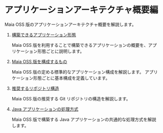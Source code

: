 # アプリケーションアーキテクチャ概要編

Maia OSS 版のアプリケーションアーキテクチャ概要を解説します。

1. [構築できるアプリケーション形態](application-kind.md)

    Maia OSS 版を利用することで構築できるアプリケーションの概要を、アプリケーション形態ごとに説明します。

1. [Maia OSS 版を構成するもの](compositions.md)

    Maia OSS 版の定める標準的なアプリケーション構成を解説します。
    アプリケーション形態ごとに基本構成を定義しています。

1. [推奨するリポジトリ構造](repository-structure.md)

    Maia OSS 版の推奨する Git リポジトリの構造を解説します。

1. [Java アプリケーションの処理方式](java-application-processing-system.md)

    Maia OSS 版で構築する Java アプリケーションの共通的な処理方式を解説します。
